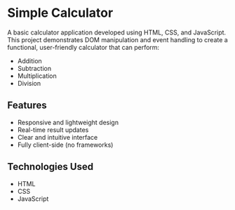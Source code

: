 # Simple Calculator

A basic calculator application developed using HTML, CSS, and JavaScript. This project demonstrates DOM manipulation and event handling to create a functional, user-friendly calculator that can perform:

- Addition
- Subtraction
- Multiplication
- Division

## Features

- Responsive and lightweight design
- Real-time result updates
- Clear and intuitive interface
- Fully client-side (no frameworks)

## Technologies Used

- HTML
- CSS
- JavaScript
